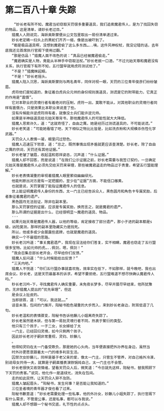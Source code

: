 # 第二百八十章 失踪
        “妙长老有所不知，魔君当初窃取天罚很多重要道具，我们追索魔君传人，是为了找回失窃的物品，这是清单，请妙长老过目。”
       猎魔人人刚说完，海妖奥斯蒙便从公文包里取出一易份清单递过来。
       妙长老定睛一扫头上的黑蛇们齐齐一缩，像是出被吓到了。
       “都是极品道具啊，没想到魔君偷了这么多东西…..咦，这件风神权杖，我没记错的话，去年底我还见首席执行官阁下使用过翻。”
       “那是仿品！”猎魔人面不改色的说：“真品已经被魔君偷走。”
       “魔君确实是人物，竟能从半神手中窃取法杖。”妙长老抿一口酒，“不过元始天尊和魔君没有关系，执行官阁下有所不知，五行盟早就用虎符测试他了。”
       “不是？”猎魔眯起眼。
       “不是！”妙长老摇头。
       猎魔人陷入沉思，海妖奥斯蒙则与两名青年，同伴对视一眼，天罚的三位青年俊彦们纷纷皱眉。
       虎符他们是知道的，象征着白虎兵众元帅的身份规则类道具，测谎是它的附带能力，它真正的作用是“震慑”。
       它对本职业的灵境行者有着绝对的压制，虎符一出，莫敢不能从，对其他职业的灵境行者同样有震慑力，只是效果比本职业来说差了些。
       没有斥候能许逆虎符持有者，就像没士兵们能许逆元帅。
       如果是半神级道具给元始天尊背书，那他魔君传人的可能性就大大降低。
       猎魔人思索许久，道：“这就奇怪了，自由之鹰，她是经历过测谎道具的，不可能说谎。”
       妙长老笑道：“可能她看错了吧，天下相似之物比比皆是，比如洗衣粉和大规模杀伤性化学武器。”
       天罚众人人表情一凝，眼里闪过怒色。
       猎魔人迅速压下怒意，道：“总之，既然事情出现矛盾就更应该查清楚。妙长老，除了自由之鹰的供词，天罚还有其他证据。”
       妙长老皱了皱眉，收起温和慈祥姿态，沉声道：“什么证据。”
       猎魔人却不回答，而是说道：“在我们公示证据之前，妙长老需要与我签订契约，一旦确定元始天尊是魔君传人必须先交给天罚来审理，那些被魔君盗走的物品过于贵重，希望五行盟能理解。”
       妙长老表情凝重的审视着猎魔人眼里萦绕幽幽绿光。
       他能判断出对方是有一定把握的，至少在“证据”方面，不能信口雌黄。
       也就是说，天罚掌握了能指证魔君传人的信息。
       世上能证明魔君传人身份的东西，太一门主已经告诉众人，黑色圆月和角色卡专属奖励，后者象征着魔君的遗产。
       黑色圆月无法验证，除非在副本里。
       那么天罚掌控的证据，应该是专属奖励，换而言之，就是魔君的遗产。
       那么所谓的证据是出什么，已经很明显～魔君的道具、物品。
       ···
       如果元始天尊是魔君传人器，以他的等级，肯定接收了部分遗产，那小子进的副本都是s级，凶险莫测，那样的副本里隐藏实力是找死。
       所以，他或多或少会展露些底牌，也就是魔君的道具。
       确实一个不最错的思路。
       妙长老沉吟道：“事关魔君遗产，我现在没法给你们答复，实不相瞒，魔君也窃走了五行盟很多宝物。比如元帅的虎…..佩剑，嗯，佩剑！”
       “我会召集总部长老开会，尽早给你们反馈。”
       猎魔人反问道：“什么时候能给出反馈？”
       “三天内吧。”
       猎魔人不悦道：“你们五行盟办事就喜欢拖，效率实在低下，不如那样，就今晚吧，我也出席会议。妙长老，这是天罚最基本的诉求，希望不要拒绝，五行盟难道不想尽快确认魔君传人吗。”
       秒长老沉吟—下，寻找魔君传人确实重要，未免夜长梦多，尽早开展尽早结束，他所犹豫的，无非猎魔人提出的“优先审理”，但这
       是会议上扯皮的。
       当即颔首，道：“可以，我这就……”
       话音未落，包间的门推开，阳秘书脸色凝重的大步而入，来到妙长老身边，附耳低语了几句。
       妙长老温和的表情骤变，阳秘书告诉他藤儿小姐离奇失踪了。
       妙长老虽然是木妖，但与第一易批灵境行者不同，热衷于繁衍的类型。
       他只有三个孩子，一子二女，长女嫁给了太
       一门主，已经回归灵境，如今只剩两个孩子。
       因此妙长老对子嗣非常重视，灵钧、妙藤儿
       。
       他得知灵钧在太一门备受欺负，那是她的心头肉，当年便直接把外孙养在身边，虽然当
       时外孙更愿意跟着太一门的维多利亚生活。
       囚禁次女妙藤儿，同样是基于老父亲的爱，像太一门主，只管生不管养，对自己格外冷漠，别说母女共侍一夫，就算是子嗣直播表演铁锅炖自己，太一门主也不会管。
       妙长老很快又收敛情绪，望看天罚众人后，微笑道：“今日就先这样，阳秘书，替我照顾下下天罚的贵客。”说完，他化作一是道绿光，消失在包间。
       走的如此突然，让天罚众人猝不及防。
       猎魔人皱起眉头，“阳秘书，发生何事？是否能让我知道的。”
       三位圣者境的青年器才俊也看了过来。
       阳秘书歉意道：“妙长老需要处理一些私事，他的外孙女，妙藤儿小姐失踪了，执行官阁下有什么需求，不管是公事，还是私事，都可以与我说。”
       猎魔人却不想跟一个秘书交底，礼节性的点点头。